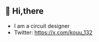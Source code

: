 👋 Hi,there
- 
- I am a circuit designer
- Twitter: https://x.com/kouu_132
<!---
kk-kouki/kk-kouki is a ✨ special ✨ repository because its `README.md` (this file) appears on your GitHub profile.
You can click the Preview link to take a look at your changes.
--->
